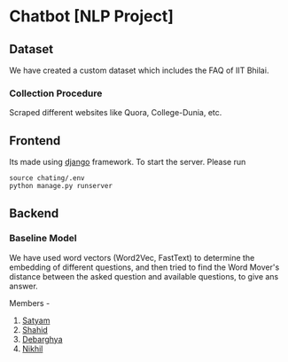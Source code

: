 # Chatbot [NLP Project]

## Dataset
We have created a custom dataset which includes the FAQ of IIT Bhilai. 

### Collection Procedure
Scraped different websites like Quora, College-Dunia, etc.

## Frontend
Its made using [django](https://www.djangoproject.com/) framework.
To start the server. Please run
```shell
source chating/.env
python manage.py runserver
```

## Backend
### Baseline Model
We have used word vectors (Word2Vec, FastText) to determine the embedding of different questions, and then tried
to find the Word Mover's distance between the asked question and available questions, to give ans answer.

Members - 
1. [Satyam](https://github.com/satyams2812)
2. [Shahid](https://github.com/sowdagar3)
3. [Debarghya](https://github.com/deba-iitbh)
4. [Nikhil](https://github.com/nikhildotpy)
